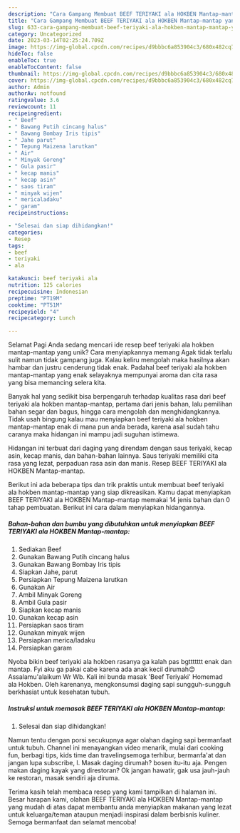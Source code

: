 ```yaml
---
description: "Cara Gampang Membuat BEEF TERIYAKI ala HOKBEN Mantap-mantap yang Enak"
title: "Cara Gampang Membuat BEEF TERIYAKI ala HOKBEN Mantap-mantap yang Enak"
slug: 633-cara-gampang-membuat-beef-teriyaki-ala-hokben-mantap-mantap-yang-enak
category: Uncategorized
date: 2023-03-14T02:25:24.709Z
image: https://img-global.cpcdn.com/recipes/d9bbbc6a853904c3/680x482cq70/beef-teriyaki-ala-hokben-mantap-mantap-foto-resep-utama.jpg
hideToc: false
enableToc: true
enableTocContent: false
thumbnail: https://img-global.cpcdn.com/recipes/d9bbbc6a853904c3/680x482cq70/beef-teriyaki-ala-hokben-mantap-mantap-foto-resep-utama.jpg
cover: https://img-global.cpcdn.com/recipes/d9bbbc6a853904c3/680x482cq70/beef-teriyaki-ala-hokben-mantap-mantap-foto-resep-utama.jpg
author: Admin
authorAv: notfound
ratingvalue: 3.6
reviewcount: 11
recipeingredient:
- " Beef"
- " Bawang Putih cincang halus"
- " Bawang Bombay Iris tipis"
- " Jahe parut"
- " Tepung Maizena larutkan"
- " Air"
- " Minyak Goreng"
- " Gula pasir"
- " kecap manis"
- " kecap asin"
- " saos tiram"
- " minyak wijen"
- " mericaladaku"
- " garam"
recipeinstructions:

- "Selesai dan siap dihidangkan!"
categories:
- Resep
tags:
- beef
- teriyaki
- ala

katakunci: beef teriyaki ala 
nutrition: 125 calories
recipecuisine: Indonesian
preptime: "PT19M"
cooktime: "PT51M"
recipeyield: "4"
recipecategory: Lunch

---
```



Selamat Pagi Anda sedang mencari ide resep beef teriyaki ala hokben mantap-mantap yang unik? Cara menyiapkannya memang Agak tidak terlalu sulit namun tidak gampang juga. Kalau keliru mengolah maka hasilnya akan hambar dan justru cenderung tidak enak. Padahal beef teriyaki ala hokben mantap-mantap yang enak selayaknya mempunyai aroma dan cita rasa yang bisa memancing selera kita.


Banyak hal yang sedikit bisa berpengaruh terhadap kualitas rasa dari beef teriyaki ala hokben mantap-mantap, pertama dari jenis bahan, lalu pemilihan bahan segar dan bagus, hingga cara mengolah dan menghidangkannya. Tidak usah bingung kalau mau menyiapkan beef teriyaki ala hokben mantap-mantap enak di mana pun anda berada, karena asal sudah tahu caranya maka hidangan ini mampu jadi suguhan istimewa.

Hidangan ini terbuat dari daging yang direndam dengan saus teriyaki, kecap asin, kecap manis, dan bahan-bahan lainnya. Saus teriyaki memiliki cita rasa yang lezat, perpaduan rasa asin dan manis. Resep BEEF TERIYAKI ala HOKBEN Mantap-mantap.


Berikut ini ada beberapa tips dan trik praktis untuk membuat beef teriyaki ala hokben mantap-mantap yang siap dikreasikan. Kamu dapat menyiapkan BEEF TERIYAKI ala HOKBEN Mantap-mantap memakai 14 jenis bahan dan 0 tahap pembuatan. Berikut ini cara dalam menyiapkan hidangannya.

<!--inarticleads1-->

##### Bahan-bahan dan bumbu yang dibutuhkan untuk menyiapkan BEEF TERIYAKI ala HOKBEN Mantap-mantap:

1. Sediakan  Beef
1. Gunakan  Bawang Putih cincang halus
1. Gunakan  Bawang Bombay Iris tipis
1. Siapkan  Jahe, parut
1. Persiapkan  Tepung Maizena larutkan
1. Gunakan  Air
1. Ambil  Minyak Goreng
1. Ambil  Gula pasir
1. Siapkan  kecap manis
1. Gunakan  kecap asin
1. Persiapkan  saos tiram
1. Gunakan  minyak wijen
1. Persiapkan  merica/ladaku
1. Persiapkan  garam


Nyoba bikin beef teriyaki ala hokben rasanya ga kalah pas bgttttttt enak dan mantap. Fyi aku ga pakai cabe karena ada anak kecil dirumah😊 Assalamu&#39;alaikum Wr Wb. Kali ini bunda masak &#39;Beef Teriyaki&#39; Homemad ala Hokben. Oleh karenanya, mengkonsumsi daging sapi sungguh-sungguh berkhasiat untuk kesehatan tubuh. 

<!--inarticleads2-->

##### Instruksi untuk memasak BEEF TERIYAKI ala HOKBEN Mantap-mantap:


1. Selesai dan siap dihidangkan!

Namun tentu dengan porsi secukupnya agar olahan daging sapi bermanfaat untuk tubuh. Channel ini menayangkan video menarik, mulai dari cooking fun, berbagi tips, kids time dan travelingsemoga terhibur, bermanfa&#39;at dan jangan lupa subscribe, l. Masak daging dirumah? bosen itu-itu aja. Pengen makan daging kayak yang direstoran? Ok jangan hawatir, gak usa jauh-jauh ke restoran, masak sendiri aja diruma. 

Terima kasih telah membaca resep yang kami tampilkan di halaman ini. Besar harapan kami, olahan BEEF TERIYAKI ala HOKBEN Mantap-mantap yang mudah di atas dapat membantu anda menyiapkan makanan yang lezat untuk keluarga/teman ataupun menjadi inspirasi dalam berbisnis kuliner. Semoga bermanfaat dan selamat mencoba!

